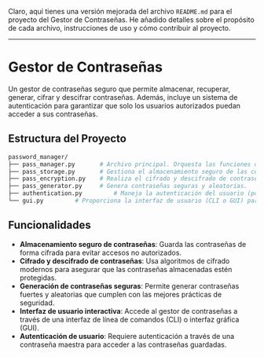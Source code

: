 Claro, aquí tienes una versión mejorada del archivo `README.md` para el proyecto del Gestor de Contraseñas. He añadido detalles sobre el propósito de cada archivo, instrucciones de uso y cómo contribuir al proyecto.

---

# Gestor de Contraseñas

Un gestor de contraseñas seguro que permite almacenar, recuperar, generar, cifrar y descifrar contraseñas. Además, incluye un sistema de autenticación para garantizar que solo los usuarios autorizados puedan acceder a sus contraseñas.

## Estructura del Proyecto

```bash
password_manager/
├── pass_manager.py       # Archivo principal. Orquesta las funciones de la aplicación.
├── pass_storage.py       # Gestiona el almacenamiento seguro de las contraseñas (almacén en archivo o base de datos).
├── pass_encryption.py    # Realiza el cifrado y descifrado de contraseñas para asegurar su privacidad.
├── pass_generator.py     # Genera contraseñas seguras y aleatorias.
├── authentication.py         # Maneja la autenticación del usuario (por ejemplo, mediante una contraseña maestra).
└── gui.py         # Proporciona la interfaz de usuario (CLI o GUI) para interactuar con el gestor.
```

## Funcionalidades

- **Almacenamiento seguro de contraseñas**: Guarda las contraseñas de forma cifrada para evitar accesos no autorizados.
- **Cifrado y descifrado de contraseñas**: Usa algoritmos de cifrado modernos para asegurar que las contraseñas almacenadas estén protegidas.
- **Generación de contraseñas seguras**: Permite generar contraseñas fuertes y aleatorias que cumplen con las mejores prácticas de seguridad.
- **Interfaz de usuario interactiva**: Accede al gestor de contraseñas a través de una interfaz de línea de comandos (CLI) o interfaz gráfica (GUI).
- **Autenticación de usuario**: Requiere autenticación a través de una contraseña maestra para acceder a las contraseñas guardadas.


